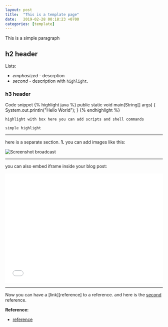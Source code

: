 ```yaml
---
layout: post
title:  "This is a template page"
date:   2019-02-28 00:18:23 +0700
categories: [template]
---
```

This is a simple paragraph

## h2 header
Lists:
+ <em> emphasized </em> - descrption
+ <em> second </em> - description with `highlight`.

### h3 header
Code snippet
{% highlight java %}
public static void main(String[] args) {
    System.out.println("Hello World");
}
{% endhighlight %}

```
highlight with box here you can add scripts and shell commands
```
`simple highlight`

-----
here is a separate section.
**1.** you can add images like this:

![Screenshot broadcast](https://raw.githubusercontent.com/agusmakmun/agusmakmun.github.io/master/static/img/_posts/Broadcast_Mail.png  "Screenshot broadcast")

-----

you can also embed iframe inside your blog post:

<iframe width="100%" height="350" src="//jsfiddle.net/agaust/3qz105nn/embedded/html,result/dark/" allowfullscreen="allowfullscreen" frameborder="0"></iframe>

-----

Now you can have a [link][reference] to a reference. and here is the [second][second2] reference.

**Reference:**

* [reference](http://herburos.github.com)

[second2]: http://herburos.github.com